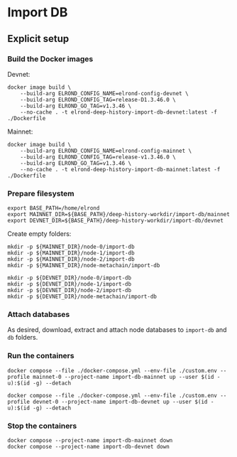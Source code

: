 # Import DB

## Explicit setup

### Build the Docker images

Devnet:

```
docker image build \
    --build-arg ELROND_CONFIG_NAME=elrond-config-devnet \
    --build-arg ELROND_CONFIG_TAG=release-D1.3.46.0 \
    --build-arg ELROND_GO_TAG=v1.3.46 \
    --no-cache . -t elrond-deep-history-import-db-devnet:latest -f ./Dockerfile 
```

Mainnet:

```
docker image build \
    --build-arg ELROND_CONFIG_NAME=elrond-config-mainnet \
    --build-arg ELROND_CONFIG_TAG=release-v1.3.46.0 \
    --build-arg ELROND_GO_TAG=v1.3.46 \
    --no-cache . -t elrond-deep-history-import-db-mainnet:latest -f ./Dockerfile 
```

### Prepare filesystem

```
export BASE_PATH=/home/elrond
export MAINNET_DIR=${BASE_PATH}/deep-history-workdir/import-db/mainnet
export DEVNET_DIR=${BASE_PATH}/deep-history-workdir/import-db/devnet
```

Create empty folders:

```
mkdir -p ${MAINNET_DIR}/node-0/import-db
mkdir -p ${MAINNET_DIR}/node-1/import-db
mkdir -p ${MAINNET_DIR}/node-2/import-db
mkdir -p ${MAINNET_DIR}/node-metachain/import-db

mkdir -p ${DEVNET_DIR}/node-0/import-db
mkdir -p ${DEVNET_DIR}/node-1/import-db
mkdir -p ${DEVNET_DIR}/node-2/import-db
mkdir -p ${DEVNET_DIR}/node-metachain/import-db
```

### Attach databases

As desired, download, extract and attach node databases to `import-db` and `db` folders.

### Run the containers

```
docker compose --file ./docker-compose.yml --env-file ./custom.env --profile mainnet-0 --project-name import-db-mainnet up --user $(id -u):$(id -g) --detach

docker compose --file ./docker-compose.yml --env-file ./custom.env --profile devnet-0 --project-name import-db-devnet up --user $(id -u):$(id -g) --detach
```

### Stop the containers

```
docker compose --project-name import-db-mainnet down
docker compose --project-name import-db-devnet down
```
